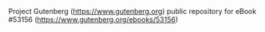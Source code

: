 Project Gutenberg (https://www.gutenberg.org) public repository for
eBook #53156 (https://www.gutenberg.org/ebooks/53156)
